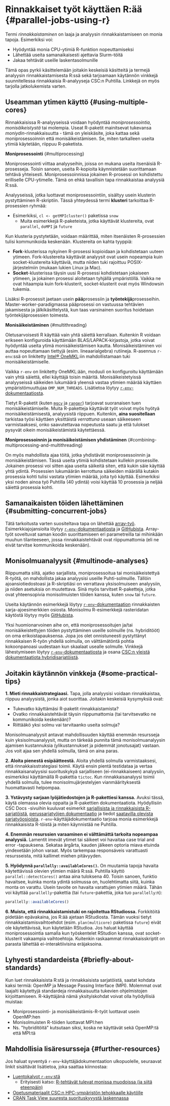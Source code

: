 # Rinnakkaiset työt käyttäen R:ää {#parallel-jobs-using-r}

Termi *rinnakkaistaminen* on laaja ja analyysin rinnakkaistamiseen on monia tapoja. Esimerkiksi voi:

- Hyödyntää monia CPU-ytimiä R-funktion nopeuttamiseksi
- Lähettää useita samanaikaisesti ajettavia Slurm-töitä
- Jakaa tehtävät useille laskentasolmunille

Tämä opas pyrkii käsittelemään joitakin keskeisiä käsitteitä ja termejä analyysin rinnakkaistamisesta R:ssä sekä tarjoamaan käytännön vinkkejä suunnitellessa rinnakkaisia R-analyyseja CSC:n Puhtilla. Linkkejä on myös tarjolla jatkolukemista varten.

## Useamman ytimen käyttö {#using-multiple-cores}

Rinnakkaisissa R-analyyseissä voidaan hyödyntää *moniprosessointia*, *monisäikeistystä* tai molempia. Useat R-paketit mainitsevat tukevansa *moniydin*-rinnakkaisuutta - tämä on yleiskäsite, joka kattaa sekä moniprosessoinnin että monisäikeistämisen. Se, miten tarkalleen useita ytimiä käytetään, riippuu R-paketista.

**Moniprosessointi** {#multiprocessing}

Moniprosessointi viittaa analyyseihin, joissa on mukana useita itsenäisiä R-prosesseja. Toisin sanoen, useita R-kopioita käynnistetään suorittamaan tehtävä yhteisesti. Moniprosessoinnissa jokainen R-prosessi on kohdistettu erilliselle CPU-ytimelle. Tämä on ehkä tavallisin tapa rinnakkaistaa analyysiä R:ssä.

Analyyseissä, jotka luottavat moniprosessointiin, sisältyy usein klusterin pystyttäminen R-skriptiin. Tässä yhteydessä termi **klusteri** tarkoittaa R-prosessien ryhmää: 

- Esimerkiksi, `cl <- getMPIcluster()` paketissa `snow`
    - Muita esimerkkejä R-paketeista, jotka käyttävät klustereita, ovat `parallel`, `doMPI` ja `future`

Kun klusteria pystytetään, voidaan määrittää, miten itsenäisten R-prosessien tulisi kommunikoida keskenään. Klustereita on kahta tyyppiä:

- **Fork**-klusterissa nykyinen R-prosessi kopioidaan ja kohdistetaan uuteen ytimeen. Fork-klustereita käyttävät analyysit ovat usein nopeampia kuin socket-klustereita käyttäviä, mutta niiden tuki rajoittuu POSIX-järjestelmiin (mukaan lukien Linux ja Mac).
- **Socket**-klusterissa täysin uusi R-prosessi kohdistetaan jokaiseen ytimeen, ja jokainen prosessi aloitetaan tyhjällä ympäristöllä. Vaikka ne ovat hitaampia kuin fork-klusterit, socket-klusterit ovat myös Windowsin tukemia.

Lisäksi R-prosessit jaetaan usein **pää**prosessiin ja **työntekijä**prosesseihin. Master-worker-paradigmassa pääprosessi on vastuussa tehtävien jakamisesta ja jälkikäsittelystä, kun taas varsinainen suoritus hoidetaan työntekijäprosessien toimesta.

**Monisäikeistäminen** {#multithreading}

Oletusarvoisesti R käyttää vain yhtä säiettä kerrallaan. Kuitenkin R voidaan erikseen konfiguroida käyttämään BLAS/LAPACK-kirjastoja, jotka voivat hyödyntää useita ytimä monisäikeistämisen kautta. Monisäikeistäminen voi auttaa nopeuttamaan tiettyjä (esim. lineaarialgebra) rutiineja. R-asennus `r-env`:ssä on linkitetty [Intel® OneMKL](https://www.intel.com/content/www/us/en/developer/tools/oneapi/onemkl.html):iin mahdollistamaan tuki monisäikeistämiselle.

Vaikka `r-env` on linkitetty OneMKL:ään, moduuli on konfiguroitu käyttämään vain yhtä säiettä, ellei käyttäjä toisin määritä. Monisäikeistetyissä analyyseissä säikeiden lukumäärä yleensä vastaa ytimien määrää käyttäen ympäristömuuttujaa `OMP_NUM_THREADS`. Lisätietoa löytyy [`r-env`-dokumentaatiosta](../../apps/r-env.md#improving-performance-using-threading).

Tietyt R-paketit (kuten [`mgcv`](https://stat.ethz.ch/R-manual/R-devel/library/mgcv/html/mgcv-parallel.html) ja [`ranger`](https://cran.r-project.org/web/packages/ranger/ranger.pdf)) tarjoavat suoranaisen tuen monisäikeistämiselle. Muita R-paketteja käyttävät työt voivat myös hyötyä monisäikeistämisestä, analyysistä riippuen. Kuitenkin, **aina suositellaan** tarkistaa työsi käyttäen yksittäistä *verrattuna* useaan säikeeseen varmistaaksesi, onko saavutettavaa nopeutusta saatu ja että tulokset pysyvät oikein monisäikeistämistä käytettäessä.

**Moniprosessoinnin ja monisäikeistämisen yhdistäminen** {#combining-multiprocessing-and-multithreading}

On myös mahdollista ajaa töitä, jotka yhdistävät moniprosessoinnin ja monisäikeistämisen. Tässä useita ytimiä kohdistetaan kullekin prosessille. Jokainen prosessi voi sitten ajaa useita säikeitä siten, että kukin säie käyttää yhtä ydintä. Prosessien lukumäärän kerrottuna säikeiden määrällä kutakin prosessia kohti tulisi vastata ytimien määrää, joita työ käyttää. Esimerkiksi yksi noden ainoa työ Puhtilla (40 ydintä) voisi käyttää 10 prosessia ja neljää säiettä prosessia kohti.

## Samanaikaisten töiden lähettäminen {#submitting-concurrent-jobs}

Tätä tarkoitusta varten suositeltava tapa on lähettää [array-työ](../../computing/running/array-jobs.md). Esimerkkiajojansioita löytyy [`r-env`-dokumentaatiosta](../../apps/r-env.md#parallel-batch-jobs) ja [GitHubista](https://github.com/csc-training/geocomputing/tree/master/R/puhti/05_array). Array-työt soveltuvat saman koodin suorittamiseen eri parametreilla tai mihinkään muuhun tilanteeseen, jossa rinnakkaistehtävät ovat riippumattomia (eli ne eivät tarvitse kommunikoida keskenään).

## Monisolmuanalyysit {#multinode-analyses}

Riippumatta siitä, ajatko sarjallista, moniprosessoitua tai monisäikeistettyä R-työtä, on mahdollista jakaa analyysisi useille Puhti-solmuille. Tällöin ajoansiotiedostoasi ja R-skriptiäsi on verrattava yksisolmuiseen analyysiin, ja niiden asetuksia on muutettava. Sinä myös tarvitset R-paketteja, jotka ovat yhteensopivia monisolmuisten töiden kanssa, kuten `snow` tai `future`.  

Useita käytännön esimerkkejä löytyy [`r-env`-dokumentaation](../../apps/r-env.md#parallel-batch-jobs) rinnakkaisten sarja-ajoesimerkkien osiosta. Monisolmu R-esimerkkejä rasteridatan käytöstä löytyy myös [GitHubista](https://github.com/csc-training/geocomputing/tree/master/R/puhti).

Yksi huomionarvoinen aihe on, että moniprosessoitujen ja/tai monisäikeistettyjen töiden pystyttäminen useille solmuille (ns. hybriditööt) on oma erikoistapauksensa. Jopa jos olet onnistuneesti pystyttänyt rinnakkaisen R-työn yhdellä solmulla, on välttämätöntä pohtia kokoonpanoasi uudestaan kun skaalaat usealle solmulle. Vinkkejä lähestymiseen löytyy [`r-env`-dokumentaatiosta](../../apps/r-env.md#openmp-mpi-hybrid-jobs) ja osana [CSC:n yleistä dokumentaatiota hybridisarjatöistä](../../computing/running/creating-job-scripts-mahti.md#hybrid-batch-jobs).

## Joitakin käytännön vinkkeja {#some-practical-tips}

**1. Mieti rinnakkaistrategiaasi.** Tapa, jolla analyysisi voidaan rinnakkaistaa, riippuu analyysistä, jonka aiot suorittaa. Joitakin keskeisiä kysymyksiä ovat:

- Tukevatko käyttämäsi R-paketit rinnakkaistamista?
- Ovatko rinnakkaistehtävät täysin riippumattomia (tai tarvitsevatko ne kommunikoida keskenään)?
- Riittääkö yksi solmu vai tarvitaanko useita solmuja?

Monisolmuanalyysit antavat mahdollisuuden käyttää enemmän resursseja kuin yksisolmuanalyysit, mutta on tärkeää punnita tämä monisolmuanalyysin ajamisen kustannuksia (ylikustannukset ja pidemmät jonotusajat) vastaan. Jos voit ajaa sen yhdellä solmulla, tämä on aina paras.

**2. Aloita pienestä esipäätteestä.** Aloita yhdellä solmulla varmistaaksesi, että rinnakkaisstrategiasi toimii. Käytä ensin pientä testidataa ja vertaa rinnakkaisanalyysisi suorituskykyä sarjalliseen (ei-rinnakkaiseen) analyysiin, esimerkiksi käyttämällä R-pakettia `tictoc`. Kun rinnakkaisanalyysi toimii yhdellä solmulla, tulee monisolmujärjestelyjen vianmäärityksestä huomattavasti helpompaa.

**3. Ystävysty sarjaan lyöjätiedostojen ja R-pakettiesi kanssa.** Avuksi tässä, käytä olemassa olevia oppaita ja R-pakettien dokumentaatiota. Hyödyllisiin CSC Docs -sivuihin kuuluvat esimerkit [sarjallisista ja rinnakkaisista R-sarjatöistä](../../apps/r-env.md#serial-batch-jobs), [perussarjatyöjen dokumentaatio](../../computing/running/creating-job-scripts-puhti.md) ja tiedot [saatavilla olevista sarjatyöosioista](../../computing/running/batch-job-partitions.md). `r-env`-käyttäjädokumentaatio tarjoaa monia esimerkkejä rinnakkaisista R-töistä ja miten käynnistää ne Puhtilla.

**4. Enemmän resurssien varaaminen ei välttämättä tarkoita nopeampaa analyysiä.** Lamentit imevät ytimet tai säikeet voi havaitaa case trial and error -tapauksena. Sekataa ärgårta, kauden jälkeen optoria miava etuinda yindexetään johon varaat. Myös tarkempaa responsáveis varattuasti resursseista, mitä kallimet miehen pitävyyden.

**5. Hyödynnä `parallelly::availableCores()`.** On muutamia tapoja havaita käytettävissä olevien ytimien määrä R:ssä. Puhtilla käyttö `parallel::detectCores()` antaa aina tuloksena 40. Toisin sanoen, funktio havaitsee, kuinka monta ydintä solmussa on, huolehtimatta siitä, kuinka monta on varattu. Usein tavoite on havaita varattujen ytimien määrä. Tähän voi käyttää `parallelly`-pakettia (tai `future`-pakettia, joka tuo `parallelly`:n):

```r
parallelly::availableCores()
```
**6. Muista, että rinnakkaistamistuki on rajoitettua RStudiossa.** Forkkitöitä pidetään epävakaina, jos R:ää ajetaan RStudiosta. Tämän vuoksi tietyt rinnakkaistamisvaihtoehdot (esim. `plan(multicore)` paketissa `future`) eivät ole käytettävissä, kun käytetään RStudioa. Jos haluat käyttää moniprosessointia samalla kun työskentelet RStudion kanssa, ovat socket-klusterit vakaampia vaihtoehtoja. Kuitenkin raskaammat rinnakkaisskriptit on parasta lähettää ei-interaktiivisina eräjaksoina.

## Lyhyesti standardeista {#briefly-about-standards}

Kun luet rinnakkaisista R:stä ja rinnakkaisista sarjatöistä, saatat kohdata kaksi termiä: OpenMP ja Message Passing Interface (MPI). Molemmat ovat laajalti käytettyjä standardeja rinnakkaisuutta tukevien ohjelmistojen kirjoittamiseen. R-käyttäjänä nämä yksityiskohdat voivat olla hyödyllisiä muistaa:

- Moniprosessointi- ja monisäikeistämis-R-työt luottavat usein OpenMP:hen
- Monisolmuisten R-töiden luottavat MPI:hen
- Ns. "hybriditöitä" kutsutaan siksi, koska ne käyttävät sekä OpenMP:tä että MPI:tä

## Mahdollisia lisäresursseja {#further-resources}

Jos haluat syventyä `r-env`-käyttäjädokumentaation ulkopuolelle, seuraavat linkit sisältävät lisätietoa, joka saattaa kiinnostaa:

- [Luentokalvot `r-env`:stä](https://csc-training.github.io/puhti-r-workshop/slides/html/05_r-env.html#/r-env-singularity-on-puhti)
    - Erityisesti katso: [R-tehtävät tulevat monissa muodoissa (ja siitä eteenpäin)](https://csc-training.github.io/puhti-r-workshop/slides/html/05_r-env.html#/r-jobs-come-in-many-guises)
- [Opetusmateriaalit CSC:n HPC-ympäristön tehokkaalle käytölle](https://csc-training.github.io/csc-env-eff/)
- [CRAN Task View suuresta suorituskyvystä laskennassa](https://cran.r-project.org/web/views/HighPerformanceComputing.html)